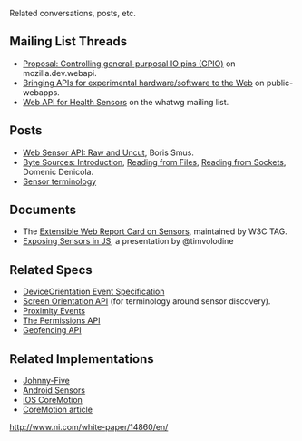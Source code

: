 Related conversations, posts, etc.

## Mailing List Threads

* [Proposal: Controlling general-purposal IO pins (GPIO)][101] on mozilla.dev.webapi.
* [Bringing APIs for experimental hardware/software to the Web][102] on public-webapps.
* [Web API for Health Sensors][103] on the whatwg mailing list.

[101]: https://groups.google.com/forum/#!topic/mozilla.dev.webapi/4BC0pBzEC7E
[102]: http://lists.w3.org/Archives/Public/public-webapps/2014OctDec/0379.html
[103]: http://lists.w3.org/Archives/Public/public-whatwg-archive/2014Sep/0020.html

## Posts

* [Web Sensor API: Raw and Uncut][201], Boris Smus.
* [Byte Sources: Introduction][202], [Reading from Files][203], [Reading from Sockets][204], Domenic Denicola.
* [Sensor terminology][205]

[201]: http://smus.com/web-sensor-api/
[202]: https://blog.domenic.me/byte-sources-introduction/
[203]: https://blog.domenic.me/reading-from-files/
[204]: https://blog.domenic.me/reading-from-sockets/
[205]: http://www.ni.com/white-paper/14860/en/
## Documents

* The [Extensible Web Report Card on Sensors][301], maintained by W3C TAG.
* [Exposing Sensors in JS][302], a presentation by @timvolodine

[301]: https://extensiblewebreportcard.org/#toc-28
[302]: https://www.w3.org/2008/geolocation/wiki/images/6/69/TPAC-sensors.pdf

## Related Specs

* [DeviceOrientation Event Specification][401]
* [Screen Orientation API][402] (for terminology around sensor discovery).
* [Proximity Events][403]
* [The Permissions API][404]
* [Geofencing API][405]

[401]: http://w3c.github.io/deviceorientation/spec-source-orientation.html
[402]: http://w3c.github.io/screen-orientation/
[403]: https://dvcs.w3.org/hg/dap/raw-file/default/proximity/Overview.src.html
[404]: https://w3c.github.io/permissions/
[405]: http://www.w3.org/TR/geofencing/

## Related Implementations

* [Johnny-Five][501]
* [Android Sensors][502]
* [iOS CoreMotion][503]
* [CoreMotion article][504]

[501]: https://github.com/rwaldron/johnny-five/wiki/Sensor
[502]: https://source.android.com/devices/halref/sensors_8h.html
[503]: https://developer.apple.com/library/ios/documentation/CoreMotion/Reference/CMMotionManager_Class/index.html
[504]: http://nshipster.com/cmdevicemotion/


http://www.ni.com/white-paper/14860/en/